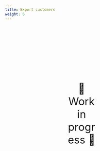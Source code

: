```yaml
---
title: Export customers
weight: 6
---
```

<div style="text-align: center; font-size:2.5em;margin: 200px;">🚧 Work in progress 🚧</div>